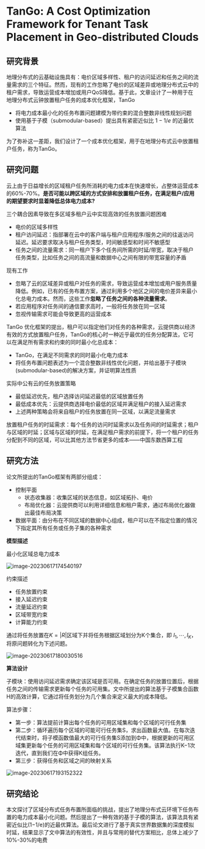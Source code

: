 # TanGo: A Cost Optimization Framework for Tenant Task Placement in Geo-distributed Clouds

## 研究背景

地理分布式的云基础设施具有：电价区域多样性、租户的访问延迟和任务之间的流量需求的三个特征。然而，现有的工作忽略了电价的区域差异或地理分布式云中的租户需求，导致运营成本增加或用户QoS降低。基于此，文章设计了一种用于在地理分布式云钟放置租户任务的成本优化框架，TanGo

- 将电力成本最小化的任务布置问题建模为带约束的混合整数非线性规划问题
- 使用基于子模（submodular-based）提出具有紧密近似比 $1-1/e$ 的近最优算法

为了弥补这一差距，我们设计了一个成本优化框架，用于在地理分布式云中放置租户任务，称为TanGo。



## 研究问题

云上由于日益增长的区域租户任务所消耗的电力成本在快速增长，占整体运营成本的60%-70%。**是否可能以跨区域的方式安排和放置租户任务，在满足租户/应用的期望要求时显着降低总体电力成本?**

三个耦合因素导致在多区域多租户云中实现高效的任务放置问题困难

- 电价的区域多样性
- 租户访问延迟：指部署在云中的客户端与租户应用程序/服务之间的往返访问延迟。延迟要求取决与租户任务类型，时间敏感型和时间不敏感型
- 任务之间的流量需求：同一租户下多个任务间所需的时延/带宽，取决于租户任务类型，比如任务之间的高流量和数据中心之间有限的带宽容量的矛盾

现有工作

- 忽略了云的区域差异或租户对任务的需求，导致运营成本增加或用户服务质量降低。例如，已有的任务布置方案，通过利用多个地区之间的电价差异来最小化总电力成本。然而，这些工作**忽略了任务之间的各种流量需求**。
- 若应用程序对任务间的通信要求高时，一般将任务放在同一区域
- 忽视传输需求可能会导致更高的运营成本

TanGo 优化框架的提出，租户可以指定他们对任务的各种需求，云提供商以经济有效的方式放置租户任务，TanGo的核心时一种近乎最优的任务分配算法，它可以在满足所有需求和约束的同时最小化总成本：

- TanGo，在满足不同需求的同时最小化电力成本
- 将任务布置问题表述为一个混合整数非线性优化问题，并给出基于子模块(submodular-based)的解决方案，并证明算法性质

实际中公有云的任务放置策略

- 最低延迟优先，租户选择访问延迟最低的区域放置任务
- 最低成本优先：云提供商选择电价最低的区域并满足租户的接入延迟需求
- 上述两种策略会将来自租户的任务放置在同一区域，以满足流量需求

放置租户任务的时延需求：每个任务的访问时延需求以及任务间的时延需求；租户与区域的时延；区域与区域的时延，在满足租户需求的前提下，将一个租户的任务分配到不同的区域，可以比其他方法节省更多的成本——中国东数西算工程



## 研究方法

论文所提出的TanGo框架有两部分组成：

- 控制平面
  - 状态收集器：收集区域的状态信息，如区域拓扑、电价
  - 布局优化器：云提供商可以利用详细信息和租户需求，通过布局优化器做出最佳布局决策
- 数据平面：由分布在不同区域的数据中心组成，租户可以在不指定位置的情况下指定其所有任务或任务子集的各种需求

**模型描述**

最小化区域总电力成本

![image-20230617174540197](C:\Users\苏铄淼\AppData\Roaming\Typora\typora-user-images\image-20230617174540197.png)

约束描述

- 任务放置约束
- 接入延迟约束
- 流量延迟约束
- 区域带宽约束
- 计算能力约束

通过将任务放置在$K=|R|$区域下并将任务根据区域划分为K个集合，即 $I_1,\cdots,I_K$，将原问题转化为下述问题。

![image-20230617180030516](C:\Users\苏铄淼\AppData\Roaming\Typora\typora-user-images\image-20230617180030516.png)

**算法设计**

子模块：使用访问延迟需求确定该区域是否可用。在确定任务的放置位置后，根据任务之间的传输需求更新每个任务的可用集。文中所提出的算法基于子模集合函数H的高效计算，它通过将任务划分为几个集合来定义最大的成本降低。

算法步骤：

- 第一步：算法提前计算出每个任务的可用区域集和每个区域的可行任务集
- 第二步：循环遍历每个区域的可能可行任务集S，求出函数最大值。在每次迭代结束时，将子模函数值最大的可行任务集S添加到Φ中，根据更新的可用区域集更新每个任务的可用区域集和每个区域的可行任务集。该算法执行K−1次迭代，直到我们在Φ中获得K组任务。
- 第三步：获得任务和区域之间的映射关系

![image-20230617193152322](C:\Users\苏铄淼\AppData\Roaming\Typora\typora-user-images\image-20230617193152322.png)



## 研究结论

本文探讨了区域分布式任务布置所面临的挑战，提出了地理分布式云环境下任务布置的电力成本最小化问题。然后提出了一种有效的基于子模的算法，该算法具有紧密近似比(1−1/e)的近最优算法。最后论文进行了基于真实世界数据集的深度模拟时延，结果显示了文中算法的有效性，并且与常用的替代方案相比，总体上减少了10%-30%的电费

